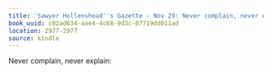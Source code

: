 ```yaml
---
title: 'Sawyer Hollenshead''s Gazette - Nov 29: Never complain, never explain:'
book_uuid: c02ad634-aae4-4c68-9d3c-07719dd011ad
location: 2977-2977
source: kindle
---
```


Never complain, never explain: